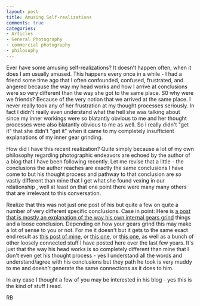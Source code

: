```yaml
---
layout: post
title: Amusing Self-realizations
comments: true
categories:
- Articles
- General Photography
- commercial photography
- philosophy
---
```

Ever have some amusing self-realizations? It doesn't happen often, when it does I am usually amused. This happens every once in a while - I had a friend some time ago that I often confounded, confused, frustrated, and angered because the way my head works and how I arrive at conclusions were so very different than the way she got to the same place. S0 why were we friends? Because of the very notion that we arrived at the same place. I never really took any of her frustration at my thought processes seriously. In fact I didn't really even understand what the hell she was talking about since my inner workings were so blatantly obvious to me and her thought processes were also blatantly obvious to me as well. So I really didn't "get it" that she didn't "get it" when it came to my completely insufficient explanations of my inner gear grinding.

How did I have this recent realization? Quite simply because a lot of my own philosophy regarding photographic endeavors are echoed by the author of a blog that I have been following recently. Let me revise that a little - the conclusions the author reaches are exactly the same conclusions I have come to but his thought process and pathway to that conclusion are so vastly different than mine that I get what she found vexing in our relationship , well at least on that one point there were many many others that are irrelevant to this conversation.

Realize that this was not just one post of his but quite a few on quite a number of very different specific conclusions. Case in point: Here is <a href="http://www.ultrasomething.com/photography/2011/06/lobotomy-please/">a post that is mostly an explanation of the way his own internal gears grind</a> things and a loose conclusion. Depending on how your gears grind this may make a lot of sense to you or not. For me it doesn't but it gets to the same exact end result as <a href="http://photo.rwboyer.com/2010/07/27/photography-media-materials-and-purpose/">this post of mine</a>, or <a href="http://photo.rwboyer.com/2011/07/03/photographic-philosophy/">this one</a>, or <a href="http://photo.rwboyer.com/2010/08/29/professional-photography-state-of-the-union/">this one</a>, as well as a bunch of other loosely connected stuff I have posted here over the last few years. It's just that the way his head works is so completely different than mine that I don't even get his thought process - yes I understand all the words and understand/agree with his conclusions but they path he took is very muddy to me and doesn't generate the same connections as it does to him.

In any case I thought a few of you may be interested in his blog - yes this is the kind of stuff I read.

RB